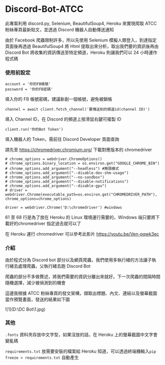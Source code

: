 # Discord-Bot-ATCC

此專案利用 discord.py, Selenium, BeautifulSoup4, Heroku 來實現爬取 ATCC 粉絲專頁最新貼文，並透過 Discord 機器人自動傳送通知

由於 Facebook 爬蟲限制許多，所以先使用 Selenium 模擬人類登入，到達指定頁面後再透過 BeautifulSoup4 將 Html 提取出來分析，取出我們要的資訊後再由 Discord Bot 將收集的資訊傳送至特定頻道，Heroku 則讓我們可以 24 小時運作程式碼

### 使用前設定

``` python=16
account = '你的FB帳號'
password = '你的FB密碼'
```

填入你的 FB 帳號密碼，建議新創一個帳號，避免被鎖帳

```python=31
channel = await client.fetch_channel('要傳送到的頻道id(channel ID)')
```

填入 Channel ID，在 Discord 的頻道上按滑鼠右鍵可複製 ID

```python=209
client.run('你的Bot Token')
```

填入機器人的 Token，需前往 Discord Developer 頁面查詢



請先至 https://chromedriver.chromium.org/ 下載對應版本的 chromedriver

```python=61
# chrome_options = webdriver.ChromeOptions()
# chrome_options.binary_location = os.environ.get("GOOGLE_CHROME_BIN")
# chrome_options.add_argument("--headless") #無頭模式
# chrome_options.add_argument("--disable-dev-shm-usage")
# chrome_options.add_argument("--no-sandbox")
# chrome_options.add_argument("--disable-notifications")
# chrome_options.add_argument("--disable-gpu")
# driver = webdriver.Chrome(executable_path=os.environ.get("CHROMEDRIVER_PATH"), chrome_options=chrome_options)

driver = webdriver.Chrome('D:\chromedriver') #windows
```

61 至 68 行是為了放在 Heroku 的 Linux 環境運行需要的，Windows 端只要將下載好的chromedriver 指定過去就可以了

在 Heroku 運行 chromedriver 可以參考此影片 https://youtu.be/Ven-pqwk3ec

### 介紹

由於程式分為 Discord bot 部分以及網頁爬蟲，我們使用多執行緒的方法讓子執行緒去處理爬蟲，父執行緒去跑 Discord Bot

爬蟲的部分不多做贅述，將我們需要的資訊分離出來就好。下一次爬蟲的間隔時間隨機選擇，減少被偵測到的機會



這邊我根據 ATCC 粉絲專頁的發文架構，擷取出標題、內文、連結以及螢幕截圖當作預覽畫面，發送的結果如下圖

![1](D:\DC Bot\1.jpg)

### 其他

`.fonts` 資料夾存放中文字型，如果沒放的話，在 Heroku 上的螢幕截圖中文字會變亂碼

`requirements.txt` 放需要安裝的檔案給 Heroku 知道，可以透過終端機輸入`pip freeze > requirements.txt` 自動產生